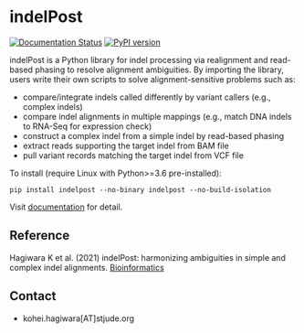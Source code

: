 # indelPost

[![Documentation Status](https://readthedocs.org/projects/indelpost/badge/?version=latest)](https://indelpost.readthedocs.io/en/latest/?badge=latest)
[![PyPI version](https://badge.fury.io/py/indelpost.png)](https://badge.fury.io/py/indelpost)

indelPost is a Python library for indel processing via realignment and read-based phasing to resolve alignment ambiguities. By importing the library, 
users write their own scripts to solve alignment-sensitive problems such as:
* compare/integrate indels called differently by variant callers (e.g., complex indels)
* compare indel alignments in multiple mappings (e.g., match DNA indels to RNA-Seq for expression check)  
* construct a complex indel from a simple indel by read-based phasing    
* extract reads supporting the target indel from BAM file
* pull variant records matching the target indel from VCF file

To install (require Linux with Python>=3.6 pre-installed):
```
pip install indelpost --no-binary indelpost --no-build-isolation
```

Visit [documentation](https://indelpost.readthedocs.io/en/latest) for detail.

## Reference
Hagiwara K et al. (2021) indelPost: harmonizing ambiguities in simple and complex indel alignments. [Bioinformatics](https://doi.org/10.1093/bioinformatics/btab601)

## Contact
* kohei.hagiwara[AT]stjude.org 
